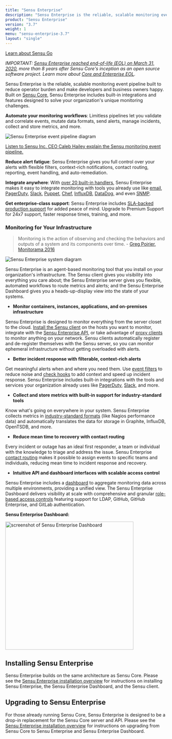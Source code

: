 ```yaml
---
title: "Sensu Enterprise"
description: "Sensu Enterprise is the reliable, scalable monitoring event pipeline built to reduce operator burden and meet the challenges of monitoring hybrid-cloud and ephemeral infrastructures."
product: "Sensu Enterprise"
version: "3.7"
weight: 1
menu: "sensu-enterprise-3.7"
layout: "single"
---
```


[Learn about Sensu Go](/sensu-go/latest/)

_IMPORTANT: [Sensu Enterprise reached end-of-life (EOL) on March 31, 2020](https://blog.sensu.io/eol-schedule-for-sensu-core-and-enterprise), more than 8 years after Sensu Core's inception as an open source software project.
Learn more about [Core and Enterprise EOL](https://blog.sensu.io/announcing-the-sensu-archives)._

Sensu Enterprise is the reliable, scalable monitoring event pipeline built to reduce operator burden and make developers and business owners happy.
Built on [Sensu Core][3], Sensu Enterprise includes built-in integrations and features designed to solve your organization's unique monitoring challenges.

**Automate your monitoring workflows**: Limitless pipelines let you validate and correlate events, mutate data formats, send alerts, manage incidents, collect and store metrics, and more.

<img alt="Sensu Enterprise event pipeline diagram" title="Sensu Enterprise lets you take monitoring events from your system and use pipelines to take the right action for your workflow." src="/images/pipeline-enterprise.png">

<i class="fa fa-youtube-play" aria-hidden="true"></i> <a target="_blank" href="https://www.youtube.com/watch?v=jUW4rAqazwA">Listen to Sensu Inc. CEO Caleb Hailey explain the Sensu monitoring event pipeline.</a>

**Reduce alert fatigue**: Sensu Enterprise gives you full control over your alerts with flexible filters, context-rich notifications, contact routing, reporting, event handling, and auto-remediation.

**Integrate anywhere**: With [over 20 built-in handlers][4], Sensu Enterprise makes it easy to integrate monitoring with tools you already use like [email][5], [PagerDuty][6], [Slack][7], [Puppet][8], [Chef][9], [InfluxDB][10], [DataDog][11], and even [SNMP][12].

**Get enterprise-class support**: Sensu Enterprise includes [SLA-backed production support][13] for added peace of mind. Upgrade to Premium Support for 24x7 support, faster response times, training, and more.

### Monitoring for Your Infrastructure

> Monitoring is the action of observing and checking the behaviors and outputs of a system and its components over time. - [Greg Poirier, Monitorama 2016](https://vimeo.com/173610062)

<img alt="Sensu Enterprise system diagram" src="/images/system-enterprise.png">

Sensu Enterprise is an agent-based monitoring tool that you install on your organization's infrastructure.
The Sensu client gives you visibility into everything you care about; the Sensu Enterprise server gives you flexible, automated workflows to route metrics and alerts; and the Sensu Enterprise Dashboard gives you a heads-up-display view into the state of your systems.

- **Monitor containers, instances, applications, and on-premises infrastructure**

Sensu Enterprise is designed to monitor everything from the server closet to the cloud.
[Install the Sensu client][14] on the hosts you want to monitor, integrate with the [Sensu Enterprise API][15], or take advantage of [proxy clients][16] to monitor anything on your network.
Sensu clients automatically register and de-register themselves with the Sensu server, so you can monitor ephemeral infrastructure without getting overloaded with alerts.

- **Better incident response with filterable, context-rich alerts**

Get meaningful alerts when and where you need them.
Use [event filters][17] to reduce noise and [check hooks][19] to add context and speed up incident response.
Sensu Enterprise includes built-in integrations with the tools and services your organization already uses like [PagerDuty][20], [Slack][21], and more.

- **Collect and store metrics with built-in support for industry-standard tools**

Know what's going on everywhere in your system.
Sensu Enterprise collects metrics in [industry-standard formats][26] (like Nagios performance data) and automatically translates the data for storage in Graphite, InfluxDB, OpenTSDB, and more.

- **Reduce mean time to recovery with contact routing**

Every incident or outage has an ideal first responder, a team or individual with the knowledge to triage and address the issue. Sensu Enterprise [contact routing][23] makes it possible to assign events to specific teams and individuals, reducing mean time to incident response and recovery.

- **Intuitive API and dashboard interfaces with scalable access control**

Sensu Enterprise includes a [dashboard][18] to aggregate monitoring data across multiple environments, providing a unified view.
The Sensu Enterprise Dashboard delivers visibility at scale with comprehensive and granular [role-based access controls][25] featuring support for LDAP, GitHub, GitHub Enterprise, and GitLab authentication.

**Sensu Enterprise Dashboard:**

<img alt="screenshot of Sensu Enterprise Dashboard" src="/images/enterprise-dashboard-hud-hero.png" width="400px">

## Installing Sensu Enterprise

Sensu Enterprise builds on the same architecture as Sensu Core.
Please see the [Sensu Enterprise installation overview][22] for instructions on installing
Sensu Enterprise, the Sensu Enterprise Dashboard, and the Sensu client.

## Upgrading to Sensu Enterprise

For those already running Sensu Core, Sensu Enterprise is designed to be a
drop-in replacement for the Sensu Core server and API.
Please see the [Sensu Enterprise installation overview][2] for instructions on
upgrading from Sensu Core to Sensu Enterprise and Sensu Enterprise Dashboard.

[1]: quick-start/get-started
[2]: installation/overview/#upgrading-from-sensu-core-to-sensu-enterprise
[3]: /sensu-core/latest
[4]: built-in-handlers/#list-of-built-in-handlers
[5]: integrations/email
[6]: integrations/pagerduty
[7]: integrations/slack
[8]: integrations/puppet
[9]: integrations/chef
[10]: integrations/influxdb
[11]: integrations/datadog
[12]: integrations/snmp
[13]: https://sensu.io/features/support
[14]: /sensu-core/latest/installation/install-sensu-client
[15]: api
[16]: /sensu-core/latest/reference/clients#proxy-clients
[17]: built-in-filters
[18]: /sensu-enterprise-dashboard/latest
[19]: /sensu-core/latest/reference/checks/#check-hooks
[20]:  https://www.pagerduty.com
[21]:  https://slack.com
[22]: /sensu-core/latest/installation/overview
[23]: contact-routing
[24]: #upgrading-to-sensu-enterprise
[25]: /sensu-enterprise-dashboard/latest/rbac/overview
[26]: built-in-mutators
